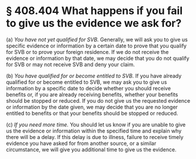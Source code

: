 # § 408.404   What happens if you fail to give us the evidence we ask for?

(a) *You have not yet qualified for SVB.* Generally, we will ask you to give us specific evidence or information by a certain date to prove that you qualify for SVB or to prove your foreign residence. If we do not receive the evidence or information by that date, we may decide that you do not qualify for SVB or may not receive SVB and deny your claim. 


(b) *You have qualified for or become entitled to SVB.* If you have already qualified for or become entitled to SVB, we may ask you to give us information by a specific date to decide whether you should receive benefits or, if you are already receiving benefits, whether your benefits should be stopped or reduced. If you do not give us the requested evidence or information by the date given, we may decide that you are no longer entitled to benefits or that your benefits should be stopped or reduced. 


(c) *If you need more time.* You should let us know if you are unable to give us the evidence or information within the specified time and explain why there will be a delay. If this delay is due to illness, failure to receive timely evidence you have asked for from another source, or a similar circumstance, we will give you additional time to give us the evidence.




